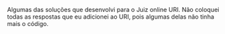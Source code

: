 Algumas das soluções que desenvolvi para o Juiz online URI. Não coloquei todas as respostas que eu adicionei ao URI, pois algumas delas não tinha mais o código.
